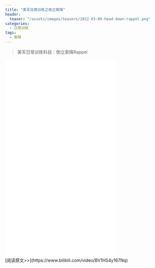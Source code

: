```yaml
---
title: "美军日常训练之倒立索降"
header:
  teaser: "/assets/images/teasers/2022-03-09-head-down-rappel.png"
categories:
  - 日常训练
tags:
  - 索降
---
```


>美军日常训练科目：倒立索降Rappel

<iframe width="360px" height="640px" src="//player.bilibili.com/player.html?aid=724421481&bvid=BV1HS4y167Nq&cid=519061797&page=1" scrolling="no" border="0" frameborder="no" framespacing="0" allowfullscreen="true"> </iframe>
<br/>
[阅读原文>>](https://www.bilibili.com/video/BV1HS4y167Nq)
